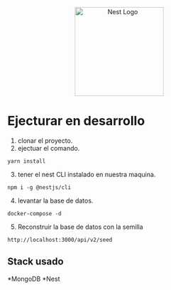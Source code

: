 <p align="center">
  <a href="http://nestjs.com/" target="blank"><img src="https://nestjs.com/img/logo-small.svg" width="200" alt="Nest Logo" /></a>
</p>

# Ejecturar en desarrollo 

1. clonar el proyecto. 
3. ejectuar el comando.

```
yarn install 
```
3. tener el nest CLI instalado en nuestra maquina.

```
npm i -g @nestjs/cli
```

4. levantar la base de datos.

```
docker-compose -d
```

5. Reconstruir la base de datos con la semilla 

```
http://localhost:3000/api/v2/seed
```


## Stack usado 

*MongoDB
*Nest
